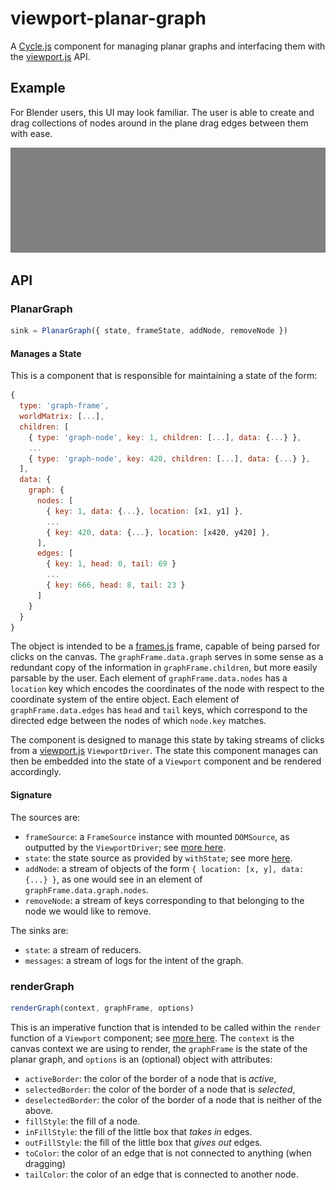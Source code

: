 # viewport-planar-graph

A [Cycle.js](https://cycle.js.org/) component for managing planar graphs and interfacing them with the [viewport.js](https://github.com/mvarble/viewport.js) API.

## Example

For Blender users, this UI may look familiar.
The user is able to create and drag collections of nodes around in the plane drag edges between them with ease.

![viewport example](https://raw.githubusercontent.com/mvarble/viewport-planar-graph/master/example.gif)

## API

### PlanarGraph

```js
sink = PlanarGraph({ state, frameState, addNode, removeNode })
```

#### Manages a State

This is a component that is responsible for maintaining a state of the form:
```js
{
  type: 'graph-frame',
  worldMatrix: [...],
  children: [
    { type: 'graph-node', key: 1, children: [...], data: {...} },
    ...
    { type: 'graph-node', key: 420, children: [...], data: {...} },
  ],
  data: { 
    graph: {
      nodes: [
        { key: 1, data: {...}, location: [x1, y1] },
        ...
        { key: 420, data: {...}, location: [x420, y420] },
      ], 
      edges: [
        { key: 1, head: 0, tail: 69 }
        ...
        { key: 666, head: 8, tail: 23 }
      ] 
    } 
  }
}
```
The object is intended to be a [frames.js](https://github.com/mvarble/frames.js) frame, capable of being parsed for clicks on the canvas.
The `graphFrame.data.graph` serves in some sense as a redundant copy of the information in `graphFrame.children`, but more easily parsable by the user.
Each element of `graphFrame.data.nodes` has a `location` key which encodes the coordinates of the node with respect to the coordinate system of the entire object.
Each element of `graphFrame.data.edges` has `head` and `tail` keys, which correspond to the directed edge between the nodes of which `node.key` matches.

The component is designed to manage this state by taking streams of clicks from a [viewport.js](https://github.com/mvarble/viewport.js) `ViewportDriver`.
The state this component manages can then be embedded into the state of a `Viewport` component and be rendered accordingly.

#### Signature

The sources are:

  - `frameSource`: a `FrameSource` instance with mounted `DOMSource`, as outputted by the `ViewportDriver`; see [more here](https://github.com/mvarble/viewport.js#viewportdriver).
  - `state`: the state source as provided by `withState`; see more [here](https://cycle.js.org/api/state.html#cycle-state-source).
  - `addNode`: a stream of objects of the form `{ location: [x, y], data: {...} }`, as one would see in an element of `graphFrame.data.graph.nodes`.
  - `removeNode`: a stream of keys corresponding to that belonging to the node we would like to remove.

The sinks are:

  - `state`: a stream of reducers.
  - `messages`: a stream of logs for the intent of the graph.

### renderGraph

```js
renderGraph(context, graphFrame, options)
```

This is an imperative function that is intended to be called within the `render` function of a `Viewport` component; see [more here](https://github.com/mvarble/viewport.js#viewport).
The `context` is the canvas context we are using to render, the `graphFrame` is the state of the planar graph, and `options` is an (optional) object with attributes:

  - `activeBorder`: the color of the border of a node that is *active*,
  - `selectedBorder`: the color of the border of a node that is *selected*,
  - `deselectedBorder`: the color of the border of a node that is neither of the above.
  - `fillStyle`: the fill of a node.
  - `inFillStyle`: the fill of the little box that *takes in* edges.
  - `outFillStyle`: the fill of the little box that *gives out* edges.
  - `toColor`: the color of an edge that is not connected to anything (when dragging)
  - `tailColor`: the color of an edge that is connected to another node.
